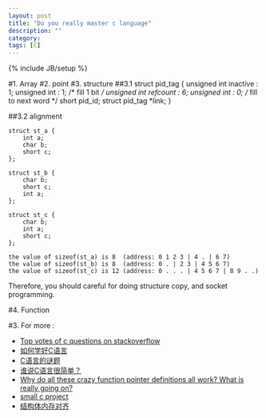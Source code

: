 ```yaml
---
layout: post
title: "Do you really master c language"
description: ""
category: 
tags: [C]
---
```

{% include JB/setup %}

#1. Array
#2. point
#3. structure
##3.1 
	struct pid_tag {
		unsigned int inactive : 1;
		unsigned int          : 1; /* fill 1 bit */
		unsigned int refcount : 6;
		unsigned int          : 0; /* fill to next word */
        short pid_id;
		struct pid_tag *link;
	}

##3.2 alignment

	struct st_a {
		int a;
		char b;
		short c;
	};

	struct st_b {
		char b;
		short c;
		int a;
	};

	struct st_c {
		char b;
		int a;
		short c;
	};

	the value of sizeof(st_a) is 8  (address: 0 1 2 3 | 4 . | 6 7)
	the value of sizeof(st_b) is 8  (address: 0 . | 2 3 | 4 5 6 7)
	the value of sizeof(st_c) is 12 (address: 0 . . . | 4 5 6 7 | 8 9 . .)

Therefore, you should careful for doing structure copy, and socket programming.


#4. Function

#3. For more : 
* [Top votes of c questions on stackoverflow](http://stackoverflow.com/questions/tagged/c?sort=votes&pagesize=15)
* [如何学好C语言](http://coolshell.cn/articles/4102.html)
* [C语言的谜题](http://coolshell.cn/articles/945.html)
* [谁说C语言很简单？](http://coolshell.cn/articles/873.html)
* [Why do all these crazy function pointer definitions all work? What is really going on?](http://stackoverflow.com/questions/6893285/why-do-all-these-crazy-function-pointer-definitions-all-work-what-is-really-goi)
* [small c project](http://programmers.stackexchange.com/questions/62502/small-c-projects)
* [结构体内存对齐](http://blog.csdn.net/zhaori/article/details/7659268)
